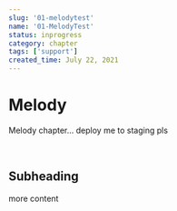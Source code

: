 ```yaml
---
slug: '01-melodytest'
name: '01-MelodyTest'
status: inprogress
category: chapter
tags: ['support']
created_time: July 22, 2021
---
```


# Melody

Melody chapter... deploy me to staging pls

<br />

## Subheading

more content

<br />

